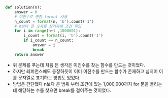 ```py
def solution(n):
    answer = 0
    # 이진수로 변환 format 사용
    n_count = format(n, 'b').count('1')
    # n보다 큰 숫자를 찾기위해 조건 투입
    for i in range(n+1 ,1000001):
        i_count = format(i, 'b').count('1')
        if i_count == n_count:
            answer = i
            break
    return answer
```

- 위 문제를 푸는데 처음 든 생각은 이진수를 찾는 함수를 만드는 것이었다.
- 하지만 레퍼런스에도 등장하듯이 이미 이진수를 만드는 함수가 존재하고 심지어 이를 문자열로 표기하는 방법도 있었다.
- 방법은 간단했다 n보다 큰 범위 부터 조건에 있는 1,000,000까지 for 문을 돌리는데 해당하는 수를 찾으면 break를 걸어주는 것이었다.
